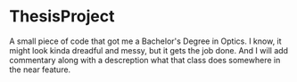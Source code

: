 # ThesisProject
A small piece of code that got me a Bachelor's Degree in Optics.
I know, it might look kinda dreadful and messy, but it gets the job done.
And I will add commentary along with a descreption what that class does somewhere in the near feature.
